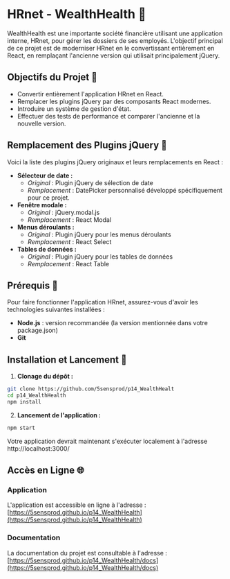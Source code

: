 # HRnet - WealthHealth 🚀

WealthHealth est une importante société financière utilisant une application interne, HRnet, pour gérer les dossiers de ses employés. L'objectif principal de ce projet est de moderniser HRnet en le convertissant entièrement en React, en remplaçant l'ancienne version qui utilisait principalement jQuery.

## Objectifs du Projet 🎯

- Convertir entièrement l'application HRnet en React.
- Remplacer les plugins jQuery par des composants React modernes.
- Introduire un système de gestion d'état.
- Effectuer des tests de performance et comparer l'ancienne et la nouvelle version.

## Remplacement des Plugins jQuery 🔄

Voici la liste des plugins jQuery originaux et leurs remplacements en React :

- **Sélecteur de date :**
  - _Original_ : Plugin jQuery de sélection de date
  - _Remplacement_ : DatePicker personnalisé développé spécifiquement pour ce projet.
- **Fenêtre modale :**
  - _Original_ : jQuery.modal.js
  - _Remplacement_ : React Modal
- **Menus déroulants :**
  - _Original_ : Plugin jQuery pour les menus déroulants
  - _Remplacement_ : React Select
- **Tables de données :**
  - _Original_ : Plugin jQuery pour les tables de données
  - _Remplacement_ : React Table

## Prérequis 🚨

Pour faire fonctionner l'application HRnet, assurez-vous d'avoir les technologies suivantes installées :

- **Node.js** : version recommandée (la version mentionnée dans votre package.json)
- **Git**

## Installation et Lancement 🚀

1. **Clonage du dépôt :**

```bash
git clone https://github.com/5sensprod/p14_WealthHealt
cd p14_WealthHealth
npm install
```

2. **Lancement de l'application :**

```bash
npm start
```

Votre application devrait maintenant s'exécuter localement à l'adresse http://localhost:3000/

## Accès en Ligne 🌐

### Application

L'application est accessible en ligne à l'adresse :
[https://5sensprod.github.io/p14_WealthHealth](https://5sensprod.github.io/p14_WealthHealth)

### Documentation

La documentation du projet est consultable à l'adresse :
[https://5sensprod.github.io/p14_WealthHealth/docs](https://5sensprod.github.io/p14_WealthHealth/docs)
